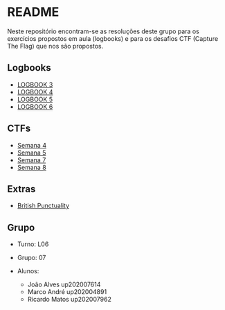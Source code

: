 # README

Neste repositório encontram-se as resoluções deste grupo para os exercícios propostos em aula (logbooks) e para os desafios CTF (Capture The Flag) que nos são propostos.

## Logbooks

- [LOGBOOK 3](Logbooks/aula3/LOGBOOK3.md)
- [LOGBOOK 4](Logbooks/aula4/LOGBOOK4.md)
- [LOGBOOK 5](Logbooks/aula5/LOGBOOK5.md)
- [LOGBOOK 6](Logbooks/aula6/LOGBOOK6.md)

## CTFs

- [Semana 4](CTF/semana4/SEMANA4.md)
- [Semana 5](CTF/semana5/SEMANA5.md)
- [Semana 7](CTF/semana6/SEMANA7.md)
- [Semana 8](CTF/semana8/SEMANA8.md)

## Extras

- [British Punctuality](CTF_Extra/British/British.md)

## Grupo

- Turno: L06
- Grupo: 07
- Alunos:
  
  - João Alves up202007614
  - Marco André up202004891
  - Ricardo Matos up202007962
